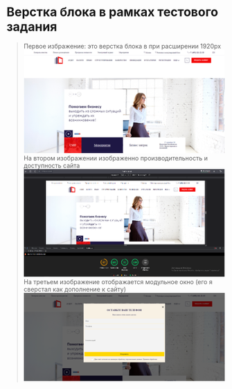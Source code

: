 # Верстка блока в рамках тестового задания
> Первое избражение: это верстка блока в при расширении 1920px
![alt img](/img/readme/1_1.png)
> На втором изображении изображенно производительность и доступность сайта
![alt img](/img/readme/1_2.png)
> На третьем изображение отображается модульное окно (его я сверстал как дополнение к сайту)
![alt img](/img/readme/1_3.png)